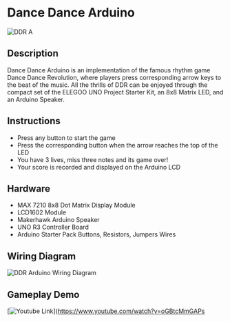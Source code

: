 # Dance Dance Arduino
![DDR A](https://upload.wikimedia.org/wikipedia/en/7/71/DDR_A_Logo.png)
 

## Description
Dance Dance Arduino is an implementation of the famous rhythm game Dance Dance Revolution, where players press corresponding arrow keys to the beat of the music. All the thrills of DDR can be enjoyed through the compact set of the ELEGOO UNO Project Starter Kit, an 8x8 Matrix LED, and an Arduino Speaker. 

## Instructions
* Press any button to start the game
* Press the corresponding button when the arrow reaches the top of the LED
* You have 3 lives, miss three notes and its game over!
* Your score is recorded and displayed on the Arduino LCD

## Hardware
* MAX 7210 8x8 Dot Matrix Display Module
* LCD1602 Module
* Makerhawk Arduino Speaker
* UNO R3 Controller Board
* Arduino Starter Pack Buttons, Resistors, Jumpers Wires

## Wiring Diagram
![DDR Arduino Wiring Diagram](https://github.com/jtrieu48/DDRArduino/assets/77050179/3e45814b-99e8-4aa2-afaf-a5d7503006ce)

## Gameplay Demo
[![Youtube Link](https://imgur.com/LdynZUd)](https://www.youtube.com/watch?v=oGBtcMmGAPs
